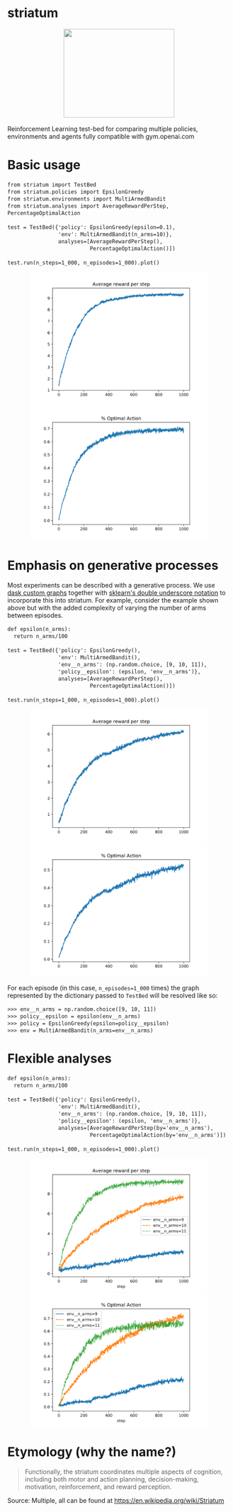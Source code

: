 # striatum

<p align="center">
  <img width="250" height="200" src="https://static1.squarespace.com/static/52ec8c1ae4b047ccc14d6f29/t/5750f2472fe1315b8d97fe51/1490697938513/striatum.jpg?format=1500w">
</p>

Reinforcement Learning test-bed for comparing multiple policies, environments and agents fully compatible with gym.openai.com

# Basic usage

```python3
from striatum import TestBed
from striatum.policies import EpsilonGreedy
from striatum.environments import MultiArmedBandit
from striatum.analyses import AverageRewardPerStep, PercentageOptimalAction

test = TestBed({'policy': EpsilonGreedy(epsilon=0.1),                
                'env': MultiArmedBandit(n_arms=10)},
                analyses=[AverageRewardPerStep(), 
                          PercentageOptimalAction()])
                
test.run(n_steps=1_000, n_episodes=1_000).plot()
```

<p align="center">
  <img width="400" height="300" src="/docs/images/AverageRewardPerStep.svg">
  <img width="400" height="300" src="/docs/images/PercentageOptimalAction.svg">
</p>

# Emphasis on generative processes

Most experiments can be described with a generative process. We use [dask custom graphs](http://docs.dask.org/en/latest/custom-graphs.html) together with [sklearn's double underscore notation](https://stackoverflow.com/a/16437327/5260441) to incorporate this into striatum. For example, consider the example shown above but with the added complexity of varying the number of arms between episodes.

```python3
def epsilon(n_arms):
  return n_arms/100

test = TestBed({'policy': EpsilonGreedy(),                
                'env': MultiArmedBandit(),
                'env__n_arms': (np.random.choice, [9, 10, 11]),
                'policy__epsilon': (epsilon, 'env__n_arms')},
                analyses=[AverageRewardPerStep(),
                          PercentageOptimalAction()])
                
test.run(n_steps=1_000, n_episodes=1_000).plot()
```

<p align="center">
  <img width="400" height="300" src="/docs/images/AverageRewardPerStepGenerative.svg">
  <img width="400" height="300" src="/docs/images/PercentageOptimalActionGenerative.svg">
</p>

For each episode (in this case, `n_episodes=1_000` times) the graph represented by the dictionary passed to `TestBed` will be resolved like so:

```python3 
>>> env__n_arms = np.random.choice([9, 10, 11])
>>> policy__epsilon = epsilon(env__n_arms)
>>> policy = EpsilonGreedy(epsilon=policy__epsilon)
>>> env = MultiArmedBandit(n_arms=env__n_arms)
```

# Flexible analyses

```python3
def epsilon(n_arms):
  return n_arms/100

test = TestBed({'policy': EpsilonGreedy(),                
                'env': MultiArmedBandit(),
                'env__n_arms': (np.random.choice, [9, 10, 11]),
                'policy__epsilon': (epsilon, 'env__n_arms')},
                analyses=[AverageRewardPerStep(by='env__n_arms'), 
                          PercentageOptimalAction(by='env__n_arms')])
                
test.run(n_steps=1_000, n_episodes=1_000).plot()
```

<p align="center">
  <img width="400" height="300" src="/docs/images/AverageRewardPerStepBy.svg">
  <img width="400" height="300" src="/docs/images/PercentageOptimalActionBy.svg">
</p>

# Etymology (why the name?)
> Functionally, the striatum coordinates multiple aspects of cognition, including both motor and action planning, decision-making, motivation, reinforcement, and reward perception.

Source: Multiple, all can be found at https://en.wikipedia.org/wiki/Striatum

